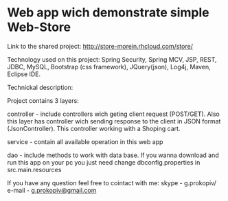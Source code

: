 # Web app wich demonstrate simple Web-Store
Link to the shared project: http://store-morein.rhcloud.com/store/

Technology used on this project: Spring Security, Spring MCV, JSP, REST, JDBC, MySQL, Bootstrap (css framework), JQuery(json), Log4j, Maven, Eclipse IDE.

Technickal description:

Project contains 3 layers:

controller - include controllers wich geting client request (POST/GET). Also this layer has controller wich sending response to the client in JSON format (JsonController). This controller working with a Shoping cart.

service - contain all available operation in this web app

dao - include methods to work with data base. If you wanna download and run this app on your pc you just need change dbconfig.properties in src.main.resources


If you have any question feel free to cointact with me: skype - g.prokopiv/ e-mail - g.prokopiv@gmail.com
